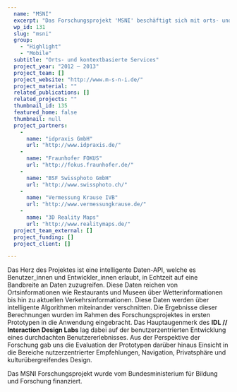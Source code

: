 ```yaml
---
  name: "MSNI"
  excerpt: "Das Forschungsprojekt 'MSNI' beschäftigt sich mit orts- und kontextbasierten Services im Bereich regionaler Informationsdienste."
  wp_id: 131
  slug: "msni"
  group: 
    - "Highlight"
    - "Mobile"
  subtitle: "Orts- und kontextbasierte Services"
  project_year: "2012 – 2013"
  project_team: []
  project_website: "http://www.m-s-n-i.de/"
  project_material: ""
  related_publications: []
  related_projects: ""
  thumbnail_id: 135
  featured_home: false
  thumbnail: null
  project_partners: 
    - 
      name: "idpraxis GmbH"
      url: "http://www.idpraxis.de/"
    - 
      name: "Fraunhofer FOKUS"
      url: "http://fokus.fraunhofer.de/"
    - 
      name: "BSF Swissphoto GmbH"
      url: "http://www.swissphoto.ch/"
    - 
      name: "Vermessung Krause IVB"
      url: "http://www.vermessungkrause.de/"
    - 
      name: "3D Reality Maps"
      url: "http://www.realitymaps.de/"
  project_team_external: []
  project_funding: []
  project_client: []

---
```

Das Herz des Projektes ist eine intelligente Daten-API, welche es Benutzer_innen und Entwickler_innen erlaubt, in Echtzeit auf eine Bandbreite an Daten zuzugreifen. Diese Daten reichen von Ortsinformationen wie Restaurants und Museen über Wetterinformationen bis hin zu aktuellen Verkehrsinformationen. Diese Daten werden über intelligente Algorithmen miteinander verschnitten. Die Ergebnisse dieser Berechnungen wurden im Rahmen des Forschungsprojektes in ersten Prototypen in die Anwendung eingebracht. Das Hauptaugenmerk des <strong>IDL // Interaction Design Labs</strong> lag dabei auf der benutzerzentrierten Entwicklung eines durchdachten Benutzererlebnisses. Aus der Perspektive der Forschung gab uns die Evaluation der Prototypen darüber hinaus Einsicht in die Bereiche nutzerzentrierter Empfehlungen, Navigation, Privatsphäre und kulturübergreifendes Design.

Das MSNI Forschungsprojekt wurde vom Bundesministerium für Bildung und Forschung finanziert.

